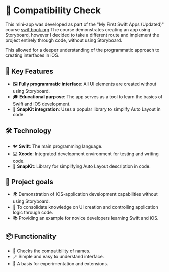 # 🧩 Compatibility Check

This mini-app was developed as part of the "My First Swift Apps (Updated)" course  [swiftbook.org](https://swiftbook.org).The course demonstrates creating an app using Storyboard, however I decided to take a different route and implement the project entirely through code, without using Storyboard.

This allowed for a deeper understanding of the programmatic approach to creating interfaces in iOS.

## 🔑 Key Features
* 🖼️ **Fully programmatic interface**: All UI elements are created without using Storyboard.
* 🎓 **Educational purpose**: The app serves as a tool to learn the basics of Swift and iOS development.
* 🔧 **SnapKit integration**: Uses a popular library to simplify Auto Layout in code.

## 🛠️ Technology
* 🐦 **Swift**: The main programming language.
* 💻 **Xcode**: Integrated development environment for testing and writing code.
* 📏 **SnapKit**: Library for simplifying Auto Layout description in code.

## 🎯 Project goals
* 🌍 Demonstration of iOS-application development capabilities without using Storyboard.
* 🧩 To consolidate knowledge on UI creation and controlling application logic through code.
* 📚 Providing an example for novice developers learning Swift and iOS.

## 📦 Functionality
* 🧩 Checks the compatibility of names. 
* 🪄 Simple and easy to understand interface.
* 🚀 A basis for experimentation and extensions.



